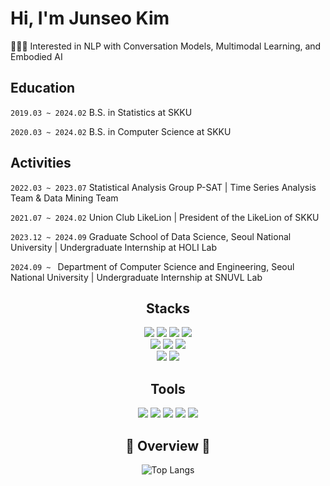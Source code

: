 
# Hi, I'm Junseo Kim

👩🏻‍💻 Interested in NLP with Conversation Models, Multimodal Learning, and Embodied AI

## Education
```2019.03 ~ 2024.02``` B.S. in Statistics at SKKU

```2020.03 ~ 2024.02``` B.S. in Computer Science at SKKU

## Activities

```2022.03 ~ 2023.07``` Statistical Analysis Group P-SAT | Time Series Analysis Team & Data Mining Team 

```2021.07 ~ 2024.02``` Union Club LikeLion | President of the LikeLion of SKKU

```2023.12 ~ 2024.09```  Graduate School of Data Science, Seoul National University | Undergraduate Internship at HOLI Lab

```2024.09 ~ ```  Department of Computer Science and Engineering, Seoul National University | Undergraduate Internship at SNUVL Lab


<div align='center'>

## Stacks 

<img src="https://img.shields.io/badge/Python-3776AB?style=flat&logo=Python&logoColor=white" />
<img src="https://img.shields.io/badge/sklearn-F7931E?style=flat&logo=scikitlearn&logoColor=white" />
<img src="https://img.shields.io/badge/PyTorch-EE4C2C?style=flat&logo=PyTorch&logoColor=white" />
<img src="https://img.shields.io/badge/TensorFlow-FF6F00?style=flat&logo=TensorFlow&logoColor=white" />

<br>

<img src="https://img.shields.io/badge/NodeJS-339933?style=flat&logo=Node.js&logoColor=FFFFFF"/>
<img src="https://img.shields.io/badge/React-61DAFB?style=flat-square&logo=React&logoColor=black"/>
<img src="https://img.shields.io/badge/MongoDB-47A248?style=flat&logo=mongodb&logoColor=FFFFFF"/>

<br>

<img src="https://img.shields.io/badge/C-A8B9CC?style=flat&logo=C&logoColor=FFFFFF"/>
<img src="https://img.shields.io/badge/C++-00599C?style=flat-square&logo=C%2B%2B&logoColor=white"/>


## Tools

<img src="https://img.shields.io/badge/Linux-FCC624?style=flat-square&logo=linux&logoColor=black" />
<img src="https://img.shields.io/badge/Anaconda-44A833?style=flat-square&logo=Anaconda&logoColor=white" />
<img src="https://img.shields.io/badge/Jupyter-F37626?style=flat&logo=Jupyter&logoColor=white" />
<img src="https://img.shields.io/badge/GitHub-181717?style=flat&logo=GitHub&logoColor=white" />
<img src="https://img.shields.io/badge/Docker-2496ED?style=flat-square&logo=Docker&logoColor=white" />





## 📌 Overview 📌

![Top Langs](https://github-readme-stats.vercel.app/api/top-langs/?username=JunseoKim0103&layout=compact&theme=tokyonight)

</div>
